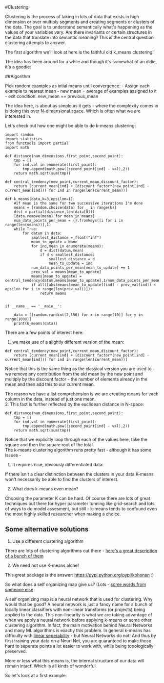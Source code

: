 #Clustering

Clustering is the process of taking in lots of data that exists in high dimension or over multiply segments and creating segments or clusters of the data.  The goal is to understand semantically what's happening as the values of your variables vary.  Are there invariants or certain structures in the data that translate into semantic meaning?  This is the central question clustering attempts to answer.

The first algorithm we'll look at here is the faithful old k_means clustering!  

The idea has been around for a while and though it's somewhat of an oldie, it's a goodie:

##Algorithm

Pick random examples as intial means
until convergence:
	- Assign each example to nearest mean
	- new mean = average of examples assigned to it
	- exit condition: new_mean == previous_mean 

The idea here, is about as simple as it gets - where the complexity comes in is doing this over N-dimensional space.  Which is often what we are interested in.

Let's check out how one might be able to do k-means clustering:
```
import random
import statistics
from functools import partial
import math

def distance(num_dimensions,first_point,second_point):
    tmp = []
    for ind,val in enumerate(first_point):
        tmp.append(math.pow((second_point[ind] - val),2))
    return math.sqrt(sum(tmp))

def central_tendency(new_point,current_mean,discount_factor):
    return [current_mean[ind] + (discount_factor*(new_point[ind] - current_mean[ind])) for ind in range(len(current_mean))]

def k_means(data,k=3,epsilon=1):
    #if mean is the same for two successive iterations I'm done
    means = [random.choice(data) for _ in range(k)]
    dist = partial(distance,len(data[0]))
    [data.remove(mean) for mean in means]
    num_data_points_per_mean = {}.fromkeys([i for i in range(len(means))],1)
    while True:
	    for datum in data:
	        smallest_distance = float("inf")
	        mean_to_update = None
	        for ind,mean in enumerate(means):
	            d = dist(datum,mean)
	            if d < smallest_distance:
	                smallest_distance = d
	                mean_to_update = ind
	        num_data_points_per_mean[mean_to_update] += 1
	        prev_val = means[mean_to_update]
	        means[mean_to_update] = central_tendency(datum,means[mean_to_update],1/num_data_points_per_mean[mean_to_update])
	        if all([abs(means[mean_to_update][ind] - prev_val[ind]) < epsilon for i in range(len(prev_val))]):
	            return means
	    

if __name__ == '__main__':
    
    data = [[random.randint(2,150) for x in range(10)] for y in range(1000)]
    print(k_means(data))
```

There are a few points of interest here:

1. we make use of a slightly different version of the mean:

```
def central_tendency(new_point,current_mean,discount_factor):
    return [current_mean[ind] + (discount_factor*(new_point[ind] - current_mean[ind])) for ind in range(len(current_mean))]
```

Notice that this is the same thing as the classical version you are used to - we remove any contribution from the old mean by the new point and multiply by the discount factor - the number of elements already in the mean and then add this to our current mean.

The reason we have a list comprehension is we are creating means for each column in the data, instead of just one mean.  
2. This fact is further reflected by the euclidean distance in N-space:

```
def distance(num_dimensions,first_point,second_point):
    tmp = []
    for ind,val in enumerate(first_point):
        tmp.append(math.pow((second_point[ind] - val),2))
    return math.sqrt(sum(tmp))
```

Notice that we explicitly loop through each of the values here, take the square and then the square root of the total.  
The k-means clustering algorithm runs pretty fast - although it has some issues - 

1. It requires nice, obviously differentiated data:

If there isn't a clear distinction between the clusters in your data K-means won't necessarily be able to find the clusters of interest.

2. What does k-means even mean?

Choosing the parameter K can be hard.  Of course there are lots of great techniques out there for hyper parameter tunning like grid-search and lots of ways to do model assesment, but still - k-means tends to confound even the most highly skilled researcher when making a choice.

## Some alternative solutions

1. Use a different clustering algorithm

There are lots of clustering algorithms out there - [here's a great description of a bunch of them]()

2. We need not use K-means alone!

This great package is the answer: https://pypi.python.org/pypi/kohonen :)

So what does a self organizing map give us? (Lots - [some words from someone else](http://stats.stackexchange.com/questions/140148/how-can-an-artificial-neural-network-ann-be-used-for-unsupervised-clustering)

A self organizing map is a neural network that is used for clustering.  Why would that be good?  A neural network is just a fancy name for a bunch of locally linear classifiers with non-linear transforms (or projects) being applied to the data.  This non-linearity is what we are taking advantage of when we apply a neural network before applying k-means or some other clustering algorithm.  In fact, the main motivation behind Neural Networks and many ML algorithms is exactly this problem.  In general k-means has difficulty with [linear seperability](https://en.wikipedia.org/wiki/Linear_separability) - but Neural Networks do not!  And thus by first training your data on a Neurl Net, you are guaranteed to make those hard to seperate points a lot easier to work with, while being topologically preserved. 

More or less what this means is, the internal structure of our data will remain intact!  Which is all kinds of wonderful. 

So let's look at a first example:


